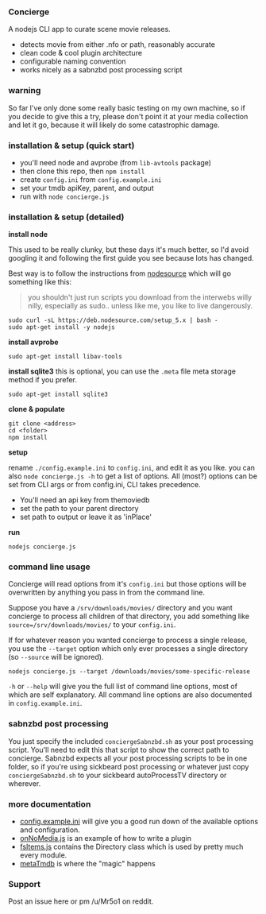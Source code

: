 ### Concierge

A nodejs CLI app to curate scene movie releases.

  * detects movie from either .nfo or path, reasonably accurate
  * clean code & cool plugin architecture
  * configurable naming convention
  * works nicely as a sabnzbd post processing script


### warning

So far I've only done some really basic testing on my own machine, so if you
decide to give this a try, please don't point it at your media collection and
let it go, because it will likely do some catastrophic damage.

### installation & setup (quick start)

 * you'll need node and avprobe (from `lib-avtools` package)
 * then clone this repo, then `npm install`
 * create `config.ini` from `config.example.ini`
 * set your tmdb apiKey, parent, and output
 * run with `node concierge.js`


### installation & setup (detailed)

__install node__

This used to be really clunky, but these days it's much better, so I'd avoid
googling it and following the first guide you see because lots has changed.

Best way is to follow the instructions from [nodesource](https://github.com/nodesource/distributions)
which will go something like this:

> you shouldn't just run scripts you download from the interwebs willy nilly,
> especially as sudo.. unless like me, you like to live dangerously.


```
sudo curl -sL https://deb.nodesource.com/setup_5.x | bash -
sudo apt-get install -y nodejs
```

__install avprobe__

```
sudo apt-get install libav-tools
```

__install sqlite3__
this is optional, you can use the `.meta` file meta storage method if you
prefer.

```
sudo apt-get install sqlite3
```

__clone & populate__

```
git clone <address>
cd <folder>
npm install
```

__setup__

rename `./config.example.ini` to `config.ini`, and edit it as you like.
you can also `node concierge.js -h` to get a list of options. All (most?)
options can be set from CLI args or from config.ini, CLI takes precedence.

 * You'll need an api key from themoviedb
 * set the path to your parent directory
 * set path to output or leave it as 'inPlace'

__run__

```
nodejs concierge.js
```



### command line usage

Concierge will read options from it's `config.ini` but those options will be
overwritten by anything you pass in from the command line.

Suppose you have a `/srv/downloads/movies/` directory and you want concierge
to process all children of that directory, you add something like
`source=/srv/downloads/movies/` to your `config.ini`.

If for whatever reason you wanted concierge to process a single release, you
use the `--target` option which only ever processes a single directory (so
`--source` will be ignored).

```
nodejs concierge.js --target /downloads/movies/some-specific-release
```

`-h` or `--help` will give you the full list of command line options, most
of which are self explanatory. All command line options are also documented in
`config.example.ini`.

### sabnzbd post processing

You just specify the included `conciergeSabnzbd.sh` as your post processing
script. You'll need to edit this that script to show the correct path to
concierge. Sabnzbd expects all your post processing scripts to be in one folder,
so if you're using sickbeard post processing or whatever just copy
`conciergeSabnzbd.sh` to your sickbeard autoProcessTV directory or wherever.


### more documentation

 * [config.example.ini](http://leviwheatcroft.github.io/concierge/config.example.ini)
will give you a good run down of the available options and configuration.
 * [onNoMedia.js](http://leviwheatcroft.github.io/concierge/docs/lib/plugins/onNoMedia.js.html)
is an example of how to write a plugin
 * [fsItems.js](http://leviwheatcroft.github.io/concierge/docs/lib/fsItems.js.html)
contains the Directory class which is used by pretty much every module.
 * [metaTmdb](http://leviwheatcroft.github.io/concierge/docs/lib/metaTmdb.js.html)
is where the "magic" happens

### Support

Post an issue here or pm /u/Mr5o1 on reddit.
